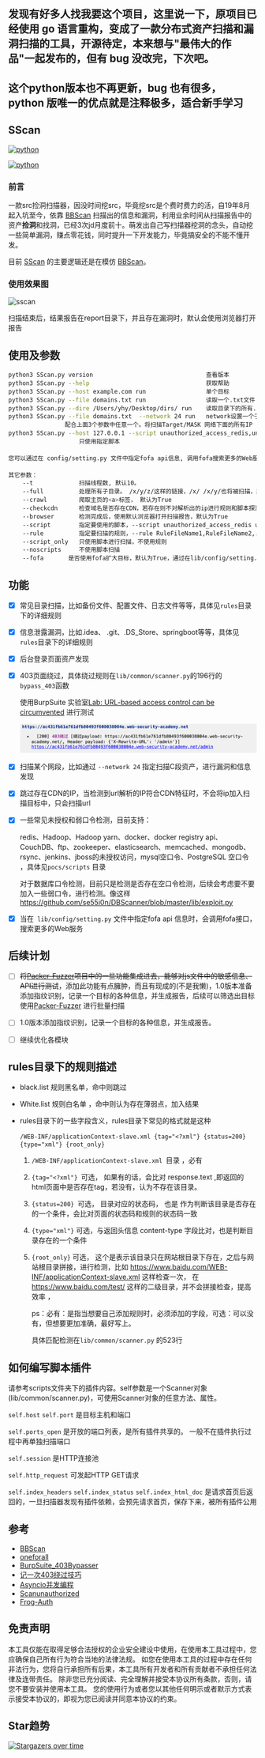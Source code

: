 ## 发现有好多人找我要这个项目，这里说一下，原项目已经使用 go 语言重构，变成了一款分布式资产扫描和漏洞扫描的工具，开源待定，本来想与"最伟大的作品"一起发布的，但有 bug 没改完，下次吧。

## 这个python版本也不再更新，bug 也有很多，python 版唯一的优点就是注释极多，适合新手学习

## SScan

[![python](https://img.shields.io/badge/python-3.6|3.7|3.8-blue)](https://github.com/yhy0/SScan/)

[![python](https://img.shields.io/badge/release-v0.8-brightgreen)](https://github.com/yhy0/SScan/)

### 前言

一款src捡洞扫描器，因没时间挖src，毕竟挖src是个费时费力的活，自19年8月起入坑至今，依靠 [BBScan](https://github.com/lijiejie/BBScan.git) 扫描出的信息和漏洞，利用业余时间从扫描报告中的资产**捡洞**和找洞，已经3次jd月度前十。萌发出自己写扫描器挖洞的念头，自动挖一些简单漏洞，赚点零花钱，同时提升一下开发能力，毕竟搞安全的不能不懂开发。

目前 [SScan](https://github.com/yhy0/SScan) 的主要逻辑还是在模仿 [BBScan](https://github.com/lijiejie/BBScan.git)。

### 使用效果图

![sscan](images/sscan-5386167.gif)

扫描结束后，结果报告在report目录下，并且存在漏洞时，默认会使用浏览器打开报告

## 使用及参数

```bash
python3 SScan.py version                                查看版本
python3 SScan.py --help                                 获取帮助
python3 SScan.py --host example.com run                 单个目标
python3 SScan.py --file domains.txt run                 读取一个.txt文件
python3 SScan.py --dire /Users/yhy/Desktop/dirs/ run    读取目录下的所有.txt
python3 SScan.py --file domains.txt  --network 24 run   network设置一个子网掩码(8 ~ 31)，
                配合上面3个参数中任意一个。将扫描Target/MASK 网络下面的所有IP
python3 SScan.py --host 127.0.0.1 --script unauthorized_access_redis,unauthorized_access_rsync run
                    只使用指定脚本 

您可以通过在 config/setting.py 文件中指定fofa api信息, 调用fofa搜索更多的Web服务

其它参数：
    --t             扫描线程数, 默认10。
    --full          处理所有子目录。 /x/y/z/这样的链接，/x/ /x/y/也将被扫描，默认为True
    --crawl         爬取主页的<a>标签， 默认为True
    --checkcdn      检查域名是否存在CDN，若存在则不对解析出的ip进行规则和脚本探测，默认为True
    --browser       检测完成后，使用默认浏览器打开扫描报告，默认为True
    --script        指定要使用的脚本，--script unauthorized_access_redis unauthorized_access_rsync, ... 脚本在scripts目录下
    --rule          指定要扫描的规则，--rule RuleFileName1,RuleFileName2,... 规则在rules目录下
    --script_only   只使用脚本进行扫描，不使用规则
    --noscripts     不使用脚本扫描
    --fofa       是否使用fofa扩大目标，默认为True，通过在lib/config/setting.py 
```
## 功能

- [x] 常见目录扫描，比如备份文件、配置文件、日志文件等等，具体见`rules`目录下的详细规则

- [x] 信息泄露漏洞，比如.idea、 .git、.DS_Store、springboot等等，具体见`rules`目录下的详细规则

- [x] 后台登录页面资产发现

- [x] 403页面绕过，具体绕过规则在`lib/common/scanner.py`的196行的`bypass_403`函数

     使用BurpSuite 实验室[Lab: URL-based access control can be circumvented](https://portswigger.net/web-security/access-control/lab-url-based-access-control-can-be-circumvented) 进行测试

    ![image-20210106105118466](images/image-20210106105118466.png)

- [x] 扫描某个网段，比如通过 `--network 24` 指定扫描C段资产，进行漏洞和信息发现

- [x] 跳过存在CDN的IP，当检测到url解析的IP符合CDN特征时，不会将ip加入扫描目标中，只会扫描url

- [x] 一些常见未授权和弱口令检测，目前支持：

    redis、Hadoop、Hadoop yarn、docker、docker registry api、CouchDB、ftp、zookeeper、elasticsearch、memcached、mongodb、rsync、jenkins、jboss的未授权访问，mysql空口令、PostgreSQL 空口令 ，具体见`pocs/scripts` 目录
    
    对于数据库口令检测，目前只是检测是否存在空口令检测，后续会考虑要不要加入一些弱口令，进行检测。像这样 https://github.com/se55i0n/DBScanner/blob/master/lib/exploit.py
    
- [x] 当在` lib/config/setting.py`  文件中指定fofa api 信息时，会调用fofa接口，搜索更多的Web服务

## 后续计划

- [ ] ~~将[Packer-Fuzzer](https://github.com/rtcatc/Packer-Fuzzer)项目中的一些功能集成进去，能够对js文件中的敏感信息、API进行测试~~，添加此功能有点臃肿，而且有现成的(不是我懒)，1.0版本准备添加指纹识别，记录一个目标的各种信息，并生成报告，后续可以筛选出目标使用[Packer-Fuzzer](https://github.com/rtcatc/Packer-Fuzzer) 进行批量扫描
- [ ] 1.0版本添加指纹识别，记录一个目标的各种信息，并生成报告。
- [ ] 继续优化各模块


## rules目录下的规则描述

- black.list 规则黑名单，命中则跳过

- White.list 规则白名单 ，命中则认为存在薄弱点，加入结果

- rules目录下的一些字段含义，rules目录下常见的格式就是这种

    ```
    /WEB-INF/applicationContext-slave.xml {tag="<?xml"} {status=200} {type="xml"} {root_only}
    ```

    1. `/WEB-INF/applicationContext-slave.xml `目录 ，必有

    2. `{tag="<?xml"} `可选， 如果有的话，会比对 response.text ,即返回的html页面中是否存在tag，若没有，认为不存在该目录。

    3. `{status=200} `可选， 目录对应的状态码， 也是 作为判断该目录是否存在的一个条件，会比对页面的状态码和规则的状态码一致 

    4. `{type="xml"}` 可选，与返回头信息 content-type 字段比对，也是判断目录存在的一个条件

    5. `{root_only}` 可选， 这个是表示该目录只在网站根目录下存在，之后与网站根目录拼接，进行检测，比如 https://www.baidu.com/WEB-INF/applicationContext-slave.xml 这样检查一次， 在 https://www.baidu.com/test/ 这样的二级目录，并不会拼接检查，提高效率 ，

        ps：必有：是指当想要自己添加规则时，必须添加的字段，可选：可以没有，但想要更加准确，最好写上。

        具体匹配检测在`lib/common/scanner.py` 的523行

## 如何编写脚本插件

请参考scripts文件夹下的插件内容。self参数是一个Scanner对象(lib/common/scanner.py)，可使用Scanner对象的任意方法、属性。

`self.host` `self.port` 是目标主机和端口

`self.ports_open` 是开放的端口列表，是所有插件共享的。 一般不在插件执行过程中再单独扫描端口

`self.session` 是HTTP连接池

`self.http_request` 可发起HTTP GET请求

`self.index_headers` `self.index_status` `self.index_html_doc` 是请求首页后返回的，一旦扫描器发现有插件依赖，会预先请求首页，保存下来，被所有插件公用

## 参考

- [BBScan](https://github.com/lijiejie/BBScan.git)
- [oneforall](https://github.com/shmilylty/OneForAll.git) 
- [BurpSuite_403Bypasser](https://github.com/sting8k/BurpSuite_403Bypasser)
- [记一次403绕过技巧](https://mp.weixin.qq.com/s?__biz=MzAwMzYxNzc1OA==&mid=2247489824&idx=1&sn=83d370a391fa8269c12848d87a62240a&chksm=9b393f91ac4eb687328e676b3ed0710078d5cb2d3185e0d38d5e7bd92403840d0fc224b443ba&mpshare=1&scene=24&srcid=12289jnCaJEnQZ4ZGqKk1uGX&sharer_sharetime=1609151769170&sharer_shareid=6806da86371afa965c2b99ffa8f84bab#rd)
- [Asyncio并发编程](http://www.langzi.fun/Asyncio%E5%B9%B6%E5%8F%91%E7%BC%96%E7%A8%8B.html)
- [Scanunauthorized](https://github.com/test502git/Scanunauthorized)
- [Frog-Auth](https://github.com/timwhitez/Frog-Auth/blob/main/pocs/pocs.py)

## 免责声明

本工具仅能在取得足够合法授权的企业安全建设中使用，在使用本工具过程中，您应确保自己所有行为符合当地的法律法规。 
    如您在使用本工具的过程中存在任何非法行为，您将自行承担所有后果，本工具所有开发者和所有贡献者不承担任何法律及连带责任。
    除非您已充分阅读、完全理解并接受本协议所有条款，否则，请您不要安装并使用本工具。
    您的使用行为或者您以其他任何明示或者默示方式表示接受本协议的，即视为您已阅读并同意本协议的约束。

## Star趋势

[![Stargazers over time](https://starchart.cc/yhy0/SScan.svg)](https://starchart.cc/yhy0/SScan)
      